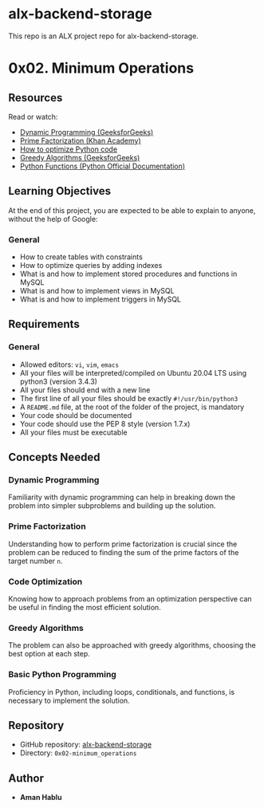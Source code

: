 # alx-backend-storage
This repo is an ALX project repo for alx-backend-storage.

# 0x02. Minimum Operations

## Resources
Read or watch:
- [Dynamic Programming (GeeksforGeeks)](https://www.geeksforgeeks.org/dynamic-programming/)
- [Prime Factorization (Khan Academy)](https://www.khanacademy.org/math/algebra/x2f8bb11595b61c86:exponent-properties/x2f8bb11595b61c86:prime-factorization/v/prime-factorization)
- [How to optimize Python code](https://towardsdatascience.com/optimizing-python-code-7e4b8f4e69e4)
- [Greedy Algorithms (GeeksforGeeks)](https://www.geeksforgeeks.org/greedy-algorithms/)
- [Python Functions (Python Official Documentation)](https://docs.python.org/3/tutorial/controlflow.html#defining-functions)

## Learning Objectives
At the end of this project, you are expected to be able to explain to anyone, without the help of Google:

### General
- How to create tables with constraints
- How to optimize queries by adding indexes
- What is and how to implement stored procedures and functions in MySQL
- What is and how to implement views in MySQL
- What is and how to implement triggers in MySQL

## Requirements

### General
- Allowed editors: `vi`, `vim`, `emacs`
- All your files will be interpreted/compiled on Ubuntu 20.04 LTS using python3 (version 3.4.3)
- All your files should end with a new line
- The first line of all your files should be exactly `#!/usr/bin/python3`
- A `README.md` file, at the root of the folder of the project, is mandatory
- Your code should be documented
- Your code should use the PEP 8 style (version 1.7.x)
- All your files must be executable

## Concepts Needed
### Dynamic Programming
Familiarity with dynamic programming can help in breaking down the problem into simpler subproblems and building up the solution.

### Prime Factorization
Understanding how to perform prime factorization is crucial since the problem can be reduced to finding the sum of the prime factors of the target number `n`.

### Code Optimization
Knowing how to approach problems from an optimization perspective can be useful in finding the most efficient solution.

### Greedy Algorithms
The problem can also be approached with greedy algorithms, choosing the best option at each step.

### Basic Python Programming
Proficiency in Python, including loops, conditionals, and functions, is necessary to implement the solution.

## Repository
- GitHub repository: [alx-backend-storage](https://github.com/Emakiflom/alx-interview.git)
- Directory: `0x02-minimum_operations`

## Author
- **Aman Hablu**

